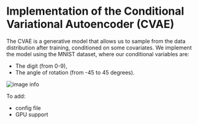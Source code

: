 # Implementation of the Conditional Variational Autoencoder (CVAE)

The CVAE is a generative model that allows us to sample from the data distribution after training, conditioned on some covariates.
We implement the model using the MNIST dataset, where our conditional variables are:
- The digit (from 0-9),
- The angle of rotation (from -45 to 45 degrees).


![image info](/Users/admin/Desktop/Masters/REP1/figures/reconstructed_images.png)

To add:
- config file
- GPU support
